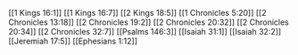 [[1 Kings 16:1]]
[[1 Kings 16:7]]
[[2 Kings 18:5]]
[[1 Chronicles 5:20]]
[[2 Chronicles 13:18]]
[[2 Chronicles 19:2]]
[[2 Chronicles 20:32]]
[[2 Chronicles 20:34]]
[[2 Chronicles 32:7]]
[[Psalms 146:3]]
[[Isaiah 31:1]]
[[Isaiah 32:2]]
[[Jeremiah 17:5]]
[[Ephesians 1:12]]
